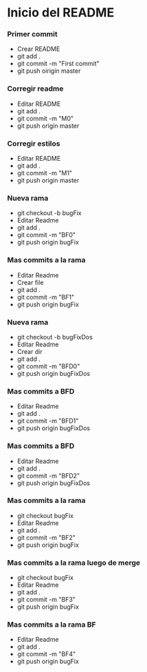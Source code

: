 Inicio del README
=================

### Primer commit
 - Crear README
 - git add .
 - git commit -m "First commit"
 - git push oirigin master

### Corregir readme
 - Editar README
 - git add .
 - git commit -m "M0"
 - git push origin master

### Corregir estilos
 - Editar README
 - git add .
 - git commit -m "M1"
 - git push origin master

### Nueva rama
 - git checkout -b bugFix
 - Editar Readme
 - git add .
 - git commit -m "BF0"
 - git push origin bugFix

### Mas commits a la rama
 - Editar Readme
 - Crear file
 - git add .
 - git commit -m "BF1"
 - git push origin bugFix


### Nueva rama
 - git checkout -b bugFixDos
 - Editar Readme
 - Crear dir
 - git add .
 - git commit -m "BFD0"
 - git push origin bugFixDos


### Mas commits a BFD
 - Editar Readme
 - git add .
 - git commit -m "BFD1"
 - git push origin bugFixDos



### Mas commits a BFD
 - Editar Readme
 - git add .
 - git commit -m "BFD2"
 - git push origin bugFixDos


### Mas commits a la rama
 - git checkout bugFix
 - Editar Readme
 - git add .
 - git commit -m "BF2"
 - git push origin bugFix

### Mas commits a la rama luego de merge
 - git checkout bugFix
 - Editar Readme
 - git add .
 - git commit -m "BF3"
 - git push origin bugFix

### Mas commits a la rama BF
 - Editar Readme
 - git add .
 - git commit -m "BF4"
 - git push origin bugFix
